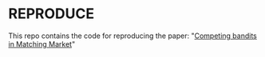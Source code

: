 # REPRODUCE

This repo contains the code for reproducing the paper: "[Competing bandits in Matching Market](https://arxiv.org/pdf/1906.05363.pdf)"

